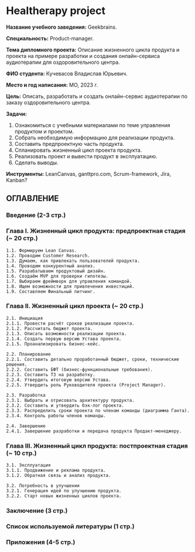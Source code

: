 # Healtherapy project
__Название учебного заведения:__ Geekbrains.

__Специальность:__ Product-manager.

__Тема дипломного проекта:__ Описание жизненного цикла продукта и проекта на примере разработки и создания онлайн-сервиса аудиотерапии для оздоровительного центра.

__ФИО студента:__  Кучевасов Владислав Юрьевич.

__Место и год написания:__ МО, 2023 г.

__Цель:__ Описать, разработать и создать онлайн-сервис аудиотерапии по заказу оздоровительного центра.

__Задачи:__ 
1. Ознакомиться с учебными материалами по теме управления продуктом и проектом.
2. Собрать необходимую информацию для реализации продукта.
3. Составить предпроектную часть продукта.
4. Спланировать жизненный цикл проекта продукта.
5. Реализовать проект и вывести продукт в эксплуатацию.
6. Сделать выводы.

__Инструменты:__ LeanCanvas, ganttpro.com, Scrum-framework, Jira, Kanban?

## ОГЛАВЛЕНИЕ

### Введение (2-3 стр.)

### Глава I. Жизненный цикл продукта: предпроектная стадия (~ 20 стр.)

    1.1. Формируем Lean Canvas.
    1.2. Проводим Customer Research.
    1.3. Думаем, как привлекать пользователей продукта.
    1.4. Проводим конкурентный анализ.
    1.5. Разрабатываем продуктовый дизайн.
    1.6. Создаём MVP для проверки гипотезы.
    1.7. Выбираем фреймворк для управления командой.
    1.8. Ищем возможности для привлечения инвестиций.
    1.9. Составляем Финальный питчинг.


### Глава II. Жизненный цикл проекта (~ 20 стр.)

    2.1. Инициация
    2.1.1. Провести расчёт сроков реализации проекта. 
    2.1.2. Рассчитать бюджет проекта.
    2.1.3. Описать возможности реализации проекта.
    2.1.4. Создать первую версию Устава проекта.
    2.1.5. Проанализировать бизнес-кейс.

    2.2. Планирование
    2.2.1. Составить детально проработанный бюджет, сроки, технические решения.
    2.2.2. Составить БФТ (бизнес-функциональные требования).
    2.2.3. Составить ТЗ на разработку.
    2.2.4. Утвердить итоговую версию Устава.
    2.2.5. Утвердить роль Руководителя проекта (Project Manager).

    2.3. Разработка
    2.3.1. Выбрать и отрисовать архитектуру продукта.
    2.3.2. Составить и утвердить бэк-лог проекта.
    2.3.3. Распределить сроки проекта по членам команды (диаграмма Ганта).
    2.3.4. Контроль работы членов команды.

    2.4. Завершение
    2.4.1. Завершение разработки и передача продукта Продакт-менеджеру.


### Глава III. Жизненный цикл продукта: постпроектная стадия (~ 10 стр.)

    3.1. Эксплуатация
    3.1.1. Продвижение и реклама продукта.
    3.1.2. Обратная связь и анализ продукта.

    3.2. Потребность в улучшении
    3.2.1. Генерация идей по улучшению продукта.
    3.2.2. Старт новых жизненных циклов проекта.

### Заключение (3 стр.)

### Список используемой литературы (1 стр.)

### Приложения (4-5 стр.)
